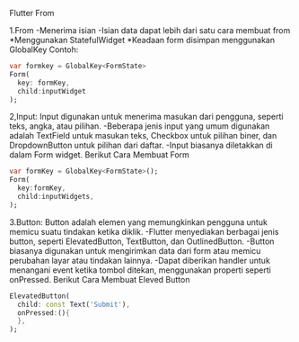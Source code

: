 Flutter From

1.From
  -Menerima isian
  -Isian data dapat lebih dari satu
  cara membuat from 
  *Menggunakan StatefulWidget
  *Keadaan form disimpan menggunakan        GlobalKey<FormState>
  Contoh:
  ```dart
  var formkey = GlobalKey<FormState>
  Form(
    key: formKey,
    child:inputWidget
  );
  ```
2,Input:
  Input digunakan untuk menerima masukan dari pengguna, seperti teks, angka, atau pilihan.
  -Beberapa jenis input yang umum digunakan adalah TextField untuk masukan teks, Checkbox untuk pilihan biner, dan DropdownButton untuk pilihan dari daftar.
  -Input biasanya diletakkan di dalam Form widget.
  Berikut Cara Membuat Form
  ```dart
  var formKey = GlobalKey<FormState>();
  Form(
    key:formKey,
    child:inputWidgets,
  );
  ```
  

3.Button:
  Button adalah elemen yang memungkinkan pengguna untuk memicu suatu tindakan ketika diklik.
  -Flutter menyediakan berbagai jenis button, seperti ElevatedButton, TextButton, dan OutlinedButton.
  -Button biasanya digunakan untuk mengirimkan data dari form atau memicu perubahan layar atau tindakan lainnya.
  -Dapat diberikan handler untuk menangani event ketika tombol ditekan, menggunakan properti seperti onPressed.
  Berikut Cara Membuat Eleved Button
  ```dart
  ElevatedButton(
    child: const Text('Submit'),
    onPressed:(){
    },
  );
  ```



